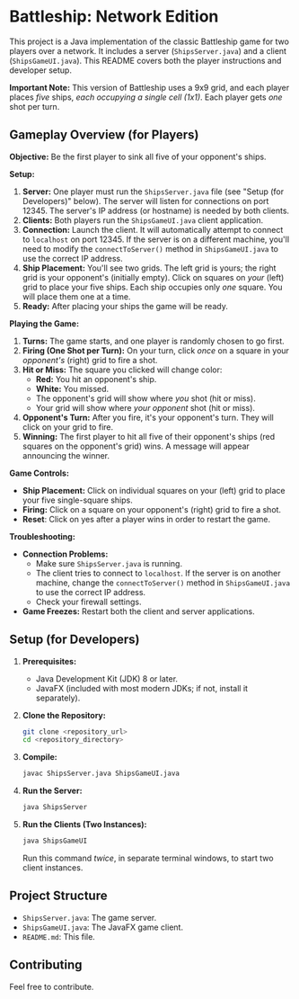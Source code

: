 # Battleship: Network Edition

This project is a Java implementation of the classic Battleship game for two players over a network.  It includes a server (`ShipsServer.java`) and a client (`ShipsGameUI.java`). This README covers both the player instructions and developer setup.

**Important Note:** This version of Battleship uses a 9x9 grid, and each player places *five* ships, *each occupying a single cell (1x1)*. Each player gets *one* shot per turn.

## Gameplay Overview (for Players)

**Objective:** Be the first player to sink all five of your opponent's ships.

**Setup:**

1.  **Server:** One player must run the `ShipsServer.java` file (see "Setup (for Developers)" below). The server will listen for connections on port 12345.  The server's IP address (or hostname) is needed by both clients.
2.  **Clients:** Both players run the `ShipsGameUI.java` client application.
3.  **Connection:** Launch the client.  It will automatically attempt to connect to `localhost` on port 12345.  If the server is on a different machine, you'll need to modify the `connectToServer()` method in `ShipsGameUI.java` to use the correct IP address.
4.  **Ship Placement:** You'll see two grids.  The left grid is yours; the right grid is your opponent's (initially empty).  Click on squares on *your* (left) grid to place your five ships.  Each ship occupies only *one* square.  You will place them one at a time.
5. **Ready:** After placing your ships the game will be ready.

**Playing the Game:**

1.  **Turns:** The game starts, and one player is randomly chosen to go first.
2.  **Firing (One Shot per Turn):** On your turn, click *once* on a square in your *opponent's* (right) grid to fire a shot.
3.  **Hit or Miss:**  The square you clicked will change color:
    *   **Red:**  You hit an opponent's ship.
    *   **White:** You missed.
    *   The opponent's grid will show where *you* shot (hit or miss).
    *   Your grid will show where *your opponent* shot (hit or miss).
4.  **Opponent's Turn:** After you fire, it's your opponent's turn. They will click on your grid to fire.
5.  **Winning:** The first player to hit all five of their opponent's ships (red squares on the opponent's grid) wins.  A message will appear announcing the winner.

**Game Controls:**

*   **Ship Placement:** Click on individual squares on your (left) grid to place your five single-square ships.
*   **Firing:** Click on a square on your opponent's (right) grid to fire a shot.
* **Reset**: Click on yes after a player wins in order to restart the game.

**Troubleshooting:**

*   **Connection Problems:**
    *   Make sure `ShipsServer.java` is running.
    *   The client tries to connect to `localhost`.  If the server is on another machine, change the `connectToServer()` method in `ShipsGameUI.java` to use the correct IP address.
    *   Check your firewall settings.
*   **Game Freezes:** Restart both the client and server applications.

## Setup (for Developers)

1.  **Prerequisites:**
    *   Java Development Kit (JDK) 8 or later.
    *   JavaFX (included with most modern JDKs; if not, install it separately).

2.  **Clone the Repository:**

    ```bash
    git clone <repository_url>
    cd <repository_directory>
    ```

3.  **Compile:**

    ```bash
    javac ShipsServer.java ShipsGameUI.java
    ```

4.  **Run the Server:**

    ```bash
    java ShipsServer
    ```

5.  **Run the Clients (Two Instances):**

    ```bash
    java ShipsGameUI
    ```
    Run this command *twice*, in separate terminal windows, to start two client instances.

## Project Structure

*   `ShipsServer.java`: The game server.
*   `ShipsGameUI.java`: The JavaFX game client.
*   `README.md`: This file.

## Contributing
Feel free to contribute.
